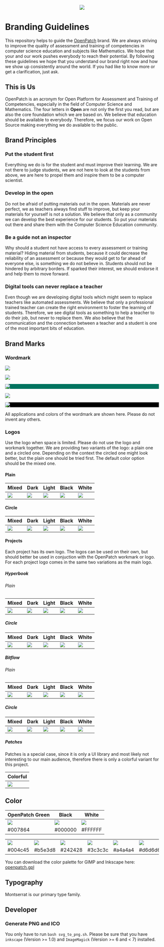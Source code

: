 <div align="center">

[![](logos/png/openpatch-text-dark_1024.png)](https://github.com/openpatch/branding)

</div>

# Branding Guidelines

This repository helps to guide the [OpenPatch](https://openpatch.org) brand. We are always striving to improve the quality of assessment and training of competencies in computer science education and subjects like Mathematics. We hope that your and our work pushes everybody to reach their potential. By following these guidelines we hope that you understand our brand right now and how we show up consistently around the world. If you had like to know more or get a clarification, just ask.

## This is Us

OpenPatch is an acronym for Open Platform for Assessment and Training of Competencies, especially in the field of Computer Science and Mathematics. The four letters in **Open** are not only the first you read, but are also the core foundation which we are based on. We believe that education should be available to everybody. Therefore, we focus our work on Open Source making everything we do available to the public.

## Brand Principles

### Put the student first

Everything we do is for the student and must improve their learning. We are not there to judge students, we are not here to look at the students from above, we are here to propel them and inspire them to be a computer scientist.

### Develop in the open

Do not be afraid of putting materials out in the open. Materials are never perfect, we as teachers always find stuff to improve, but keep your materials for yourself is not a solution. We believe that only as a community we can develop the best experience for our students. So put your materials out there and share them with the Computer Science Education community.

### Be a guide not an inspector

Why should a student not have access to every assessment or training material? Hiding material from students, because it could decrease the reliability of an assessment or because they would get to far ahead of everyone else, is something we do not believe in. Students should not be hindered by arbitrary borders. If sparked their interest, we should endorse it and help them to move forward.

### Digital tools can never replace a teacher

Even though we are developing digital tools which might seem to replace teachers like automated assessments. We believe that only a professional trained teacher can create the right environment to foster the learning of students. Therefore, we see digital tools as something to help a teacher to do their job, but never to replace them. We also believe that the communication and the connection between a teacher and a student is one of the most important bits of education.

## Brand Marks

### Wordmark

[![](logos/png/openpatch-text-mixed_1024.png)](logos/png/openpatch-text-mixed_1024.png)

[![](logos/png/openpatch-text-dark_1024.png)](logos/png/openpatch-text-dark_1024.png)

<div style="background-color:#017460;">

[![](logos/png/openpatch-text-light_1024.png)](logos/png/openpatch-text-light_1024.png)

</div>

[![](logos/png/openpatch-text-black_1024.png)](logos/png/openpatch-text-black_1024.png)

<div style="background-color:black;">

[![](logos/png/openpatch-text-white_1024.png)](logos/png/openpatch-text-white_1024.png)

</div>

All applications and colors of the wordmark are shown here. Please do not invent any others.

### Logos

Use the logo when space is limited. Please do not use the logo and workmark together. We are providing two variants of the logo: a plain one and a circled one. Depending on the context the circled one might look better, but the plain one should be tried first. The default color option should be the mixed one.

#### Plain

| Mixed | Dark | Light | Black | White |
| -- | -- | -- |-- | -- |
| [![](logos/png/openpatch-plain-mixed_256.png)](logos/png/openpatch-plain-mixed_256.png) | [![](logos/png/openpatch-plain-dark_256.png)](logos/png/openpatch-plain-dark_256.png) | [![](logos/png/openpatch-plain-light_256.png)](logos/png/openpatch-plain-light_256.png) | [![](logos/png/openpatch-plain-black_256.png)](logos/png/openpatch-plain-black_256.png) | [![](logos/png/openpatch-plain-white_256.png)](logos/png/openpatch-plain-white_256.png) |

#### Circle

| Mixed | Dark | Light | Black | White |
| -- | -- | -- |-- | -- |
|[![](logos/png/openpatch-circle-mixed_256.png)](logos/png/openpatch-circle-mixed_256.png) | [![](logos/png/openpatch-circle-dark_256.png)](logos/png/openpatch-circle-dark_256.png) | [![](logos/png/openpatch-circle-light_256.png)](logos/png/openpatch-circle-light_256.png) | [![](logos/png/openpatch-circle-black_256.png)](logos/png/openpatch-circle-black_256.png) | [![](logos/png/openpatch-circle-white_256.png)](logos/png/openpatch-circle-white_256.png) |


#### Projects

Each project has its own logo. The logos can be used on their own, but should better be used in conjuction with the OpenPatch workmark or logo. For each project logo comes in the same two variations as the main logo.

##### Hyperbook

###### Plain

| Mixed | Dark | Light | Black | White |
| -- | -- | -- |-- | -- |
|[![](logos/png/hyperbook-plain-mixed_256.png)](logos/png/hyperbook-plain-mixed_256.png) | [![](logos/png/hyperbook-plain-dark_256.png)](logos/png/hyperbook-plain-dark_256.png) | [![](logos/png/hyperbook-plain-light_256.png)](logos/png/hyperbook-plain-light_256.png) | [![](logos/png/hyperbook-plain-black_256.png)](logos/png/hyperbook-plain-black_256.png) | [![](logos/png/hyperbook-plain-white_256.png)](logos/png/hyperbook-plain-white_256.png) |

##### Circle

| Mixed | Dark | Light | Black | White |
| -- | -- | -- |-- | -- |
|[![](logos/png/hyperbook-circle-mixed_256.png)](logos/png/hyperbook-circle-mixed_256.png) | [![](logos/png/hyperbook-circle-dark_256.png)](logos/png/hyperbook-circle-dark_256.png) | [![](logos/png/hyperbook-circle-light_256.png)](logos/png/hyperbook-circle-light_256.png) | [![](logos/png/hyperbook-circle-black_256.png)](logos/png/hyperbook-circle-black_256.png) | [![](logos/png/hyperbook-circle-white_256.png)](logos/png/hyperbook-circle-white_256.png) |

##### Bitflow

###### Plain

| Mixed | Dark | Light | Black | White |
| -- | -- | -- |-- | -- |
| [![](logos/png/bitflow-plain-mixed_256.png)](logos/png/bitflow-plain-mixed_256.png) | [![](logos/png/bitflow-plain-dark_256.png)](logos/png/bitflow-plain-dark_256.png) | [![](logos/png/bitflow-plain-light_256.png)](logos/png/bitflow-plain-light_256.png) | [![](logos/png/bitflow-plain-black_256.png)](logos/png/bitflow-plain-black_256.png) | [![](logos/png/bitflow-plain-white_256.png)](logos/png/bitflow-plain-white_256.png) |

##### Circle

| Mixed | Dark | Light | Black | White |
| -- | -- | -- |-- | -- |
|[![](logos/png/bitflow-circle-mixed_256.png)](logos/png/bitflow-circle-mixed_256.png) | [![](logos/png/bitflow-circle-dark_256.png)](logos/png/bitflow-circle-dark_256.png) | [![](logos/png/bitflow-circle-light_256.png)](logos/png/bitflow-circle-light_256.png) | [![](logos/png/bitflow-circle-black_256.png)](logos/png/bitflow-circle-black_256.png) | [![](logos/png/bitflow-circle-white_256.png)](logos/png/bitflow-circle-white_256.png) |

##### Patches

Patches is a special case, since it is only a UI library and most likely not interesting to our main audience, therefore there is only a colorful variant for this project.

| Colorful |
| -- |
| [![](logos/png/patches-colorful_128.png)](logos/png/patches-colorful_128.png) |

## Color

| OpenPatch Green | Black | White |
| -- | -- | -- |
| ![](colors/openpatch-green.png) | ![](colors/black.png) | ![](colors/white.png) |
| #007864 | #000000 | #FFFFFF |

| | | | | | | |
|-- | -- | -- | -- | -- | -- | -- |
| ![](colors/deep-forest.png)  | ![](colors/fresh-mint.png) | ![](colors/coal.png) | ![](colors/charcoal.png) | ![](colors/quicksilver.png) | ![](colors/silver-charlice.png) | ![](colors/whitesmoke.png) |
| #004c45 | #b5e3d8 | #242428 | #3c3c3c | #a4a4a4 | #d6d6d6 | #f5f5f5 |

You can download the color palette for GIMP and Inkscape here: [openpatch.gpl](colors/openpatch.gpl)

## Typography

Montserrat is our primary type family.

## Developer

### Generate PNG and ICO

You only have to run `bash svg_to_png.sh`. Please be sure that you have
`inkscape` (Version >= 1.0) and `ImageMagick` (Version >= 6 and < 7) installed.
